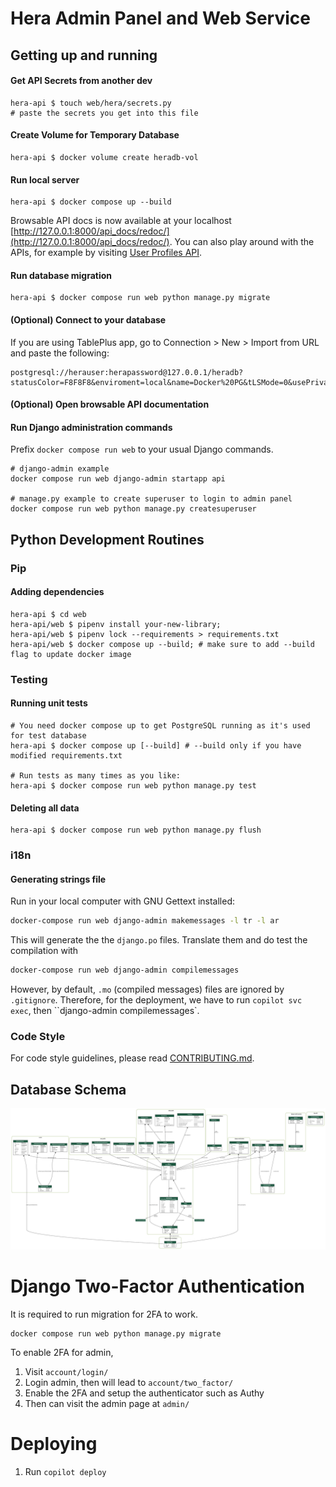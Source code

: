 # Hera Admin Panel and Web Service

## Getting up and running

#### Get API Secrets from another dev

```
hera-api $ touch web/hera/secrets.py
# paste the secrets you get into this file
```

#### Create Volume for Temporary Database

```
hera-api $ docker volume create heradb-vol
```

#### Run local server

```
hera-api $ docker compose up --build
```

Browsable API docs is now available at your localhost [http://127.0.0.1:8000/api_docs/redoc/](http://127.0.0.1:8000/api_docs/redoc/).
You can also play around with the APIs, for example by visiting [User Profiles API](http://127.0.0.1:8000/user_profiles/).

#### Run database migration

```
hera-api $ docker compose run web python manage.py migrate
```

#### (Optional) Connect to your database

If you are using TablePlus app, go to Connection > New > Import from URL and paste the following:

```
postgresql://herauser:herapassword@127.0.0.1/heradb?statusColor=F8F8F8&enviroment=local&name=Docker%20PG&tLSMode=0&usePrivateKey=false&safeModeLevel=0&advancedSafeModeLevel=0
```

#### (Optional) Open browsable API documentation


#### Run Django administration commands

Prefix `docker compose run web` to your usual Django commands.

```
# django-admin example
docker compose run web django-admin startapp api

# manage.py example to create superuser to login to admin panel
docker compose run web python manage.py createsuperuser
```


## Python Development Routines

### Pip

#### Adding dependencies

```
hera-api $ cd web
hera-api/web $ pipenv install your-new-library;
hera-api/web $ pipenv lock --requirements > requirements.txt
hera-api/web $ docker compose up --build; # make sure to add --build flag to update docker image
```

### Testing

#### Running unit tests

```
# You need docker compose up to get PostgreSQL running as it's used for test database 
hera-api $ docker compose up [--build] # --build only if you have modified requirements.txt

# Run tests as many times as you like:
hera-api $ docker compose run web python manage.py test
```

#### Deleting all data

```
hera-api $ docker compose run web python manage.py flush
```

### i18n

#### Generating strings file

Run in your local computer with GNU Gettext installed:

```bash
docker-compose run web django-admin makemessages -l tr -l ar
```

This will generate the the `django.po` files. Translate them and do test the compilation with

```bash
docker-compose run web django-admin compilemessages
```

However, by default, `.mo` (compiled messages) files are ignored by `.gitignore`. Therefore, for the deployment, we have to run `copilot svc exec`, then
``django-admin compilemessages`.


### Code Style

For code style guidelines, please read [CONTRIBUTING.md](CONTRIBUTING.md).

## Database Schema

![This is the database schema](docs/assets/entity-diagram.svg)


# Django Two-Factor Authentication

It is required to run migration for 2FA to work.

```
docker compose run web python manage.py migrate
```

To enable 2FA for admin,

1. Visit `account/login/`
2. Login admin, then will lead to `account/two_factor/`
3. Enable the 2FA and setup the authenticator such as Authy
4. Then can visit the admin page at `admin/`


# Deploying

1. Run `copilot deploy`
